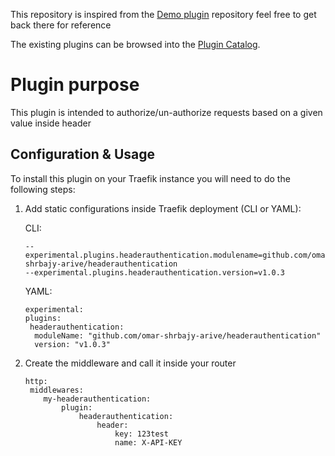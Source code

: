 This repository is inspired from the [Demo plugin](https://github.com/traefik/plugindemo) repository feel free to get back there for reference

The existing plugins can be browsed into the [Plugin Catalog](https://plugins.traefik.io).

# Plugin purpose

This plugin is intended to authorize/un-authorize requests based on a given value inside header


## Configuration & Usage 

To install this plugin on your Traefik instance you will need to do the following steps:

1. Add static configurations inside Traefik deployment (CLI or YAML):
    
    CLI:

    ````
   --experimental.plugins.headerauthentication.modulename=github.com/omar-shrbajy-arive/headerauthentication
    --experimental.plugins.headerauthentication.version=v1.0.3
   ````
   
    YAML: 

    ```(yaml)
   experimental:
    plugins:
     headerauthentication:
      moduleName: "github.com/omar-shrbajy-arive/headerauthentication"
      version: "v1.0.3"

   ```
 
2. Create the middleware and call it inside your router
    ```(yaml)
   http:
     middlewares:
        my-headerauthentication:
            plugin:
                headerauthentication:
                    header:
                        key: 123test
                        name: X-API-KEY

   ```

